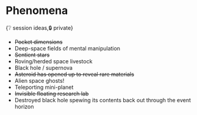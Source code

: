 # Phenomena

{❔ session ideas,🔒 private}

- ~~Pocket dimensions~~
- Deep-space fields of mental manipulation
- ~~Sentient stars~~
- Roving/herded space livestock
- Black hole / supernova
- ~~Asteroid has opened up to reveal rare materials~~
- Alien space ghosts!
- Teleporting mini-planet
- ~~Invisible floating research lab~~
- Destroyed black hole spewing its contents back out through the event horizon
